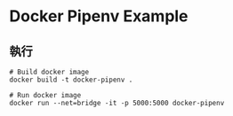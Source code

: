 # Docker Pipenv Example

## 執行

```bash=
# Build docker image
docker build -t docker-pipenv .

# Run docker image
docker run --net=bridge -it -p 5000:5000 docker-pipenv
```
